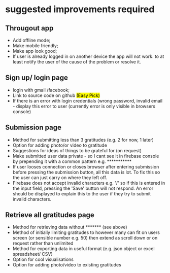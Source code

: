 <h1> suggested improvements required </h1>

<h2> Througout app </h2>

<ul>
<li>Add offline mode;</li>
<li>Make mobile friendly;</li> 
<li>Make app look good;</li>
<li>If user is already logged in on another device the app will not work. to at least notify the user of the cause of the problem or resolve it.</li>
</ul>

<h2> Sign up/ login page </h2>
<ul>
<li>login with gmail /facebook;</li>
<li>Link to source code on github <mark>(Easy Pick)</mark> </li>
<li>If there is an error with login credentials (wrong password, invalid email - display this error to user (currently error is only visible in browsers console)</li>
</ul>

<h2> Submission page</h2>
<ul>
<li>Method for submitting less than 3 gratitudes (e.g. 2 for now, 1 later) </li>
<li>Option for adding photo/or video to gratitude</li>
<li>Suggestions for ideas of things to be grateful for (on request)</li>
<li>Make submitted user data private - so I cant see it in firebase console by prepending it with a common pattern e.g. *********** </li>
<li>If user looses connection or closes browser after entering submission before pressing the submission button, all this data is lot. To fix this so the user can just carry on where they left off. </li>
<li> Firebase does not accept invalid characters e.g. '/' so if this is entered in the input field, pressing the 'Save' button will not respond. An error should be displayed to explain this to the user if they try to submit invalid characters. </li>
</ul>

<h2>Retrieve all gratitudes page</h2>
<ul>
<li>Method for retrieving data without ******* (see above)</li>
<li>Method of initially limiting gratitudes to however many can fit on users screen (or sensible number e.g. 50) then extend as scroll down or on request rather than unlimited</li>
<li>Method for exporting data in useful format (e.g. json object or excel spreadsheet/ CSV)</li>
<li>Option for cool visualisations </li>
<li>Option for adding photo/video to existing gratitudes</li>
</ul>


